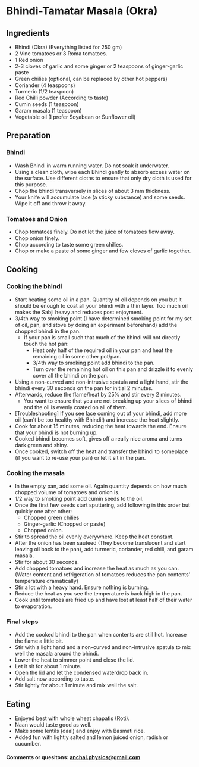 # Bhindi-Tamatar Masala (Okra)

## Ingredients
* Bhindi (Okra) (Everything listed for 250 gm)
* 2 Vine tomatoes or 3 Roma tomatoes.
* 1 Red onion
* 2-3 cloves of garlic and some ginger or 2 teaspoons of ginger-garlic paste
* Green chilies (optional, can be replaced by other hot peppers)
* Coriander (4 teaspoons)
* Turmeric (1/2 teaspoon)
* Red Chilli powder (According to taste)
* Cumin seeds (1 teaspoon)
* Garam masala (1 teaspoon)
* Vegetable oil (I prefer Soyabean or Sunflower oil)

## Preparation

### Bhindi
* Wash Bhindi in warm running water. Do not soak it underwater.
* Using a clean cloth, wipe each Bhindi gently to absorb excess water on the surface. Use different cloths to ensure that only dry cloth is used for this purpose.
* Chop the bhindi transversely in slices of about 3 mm thickness.
* Your knife will accumulate lace (a sticky substance) and some seeds. Wipe it off and throw it away.

### Tomatoes and Onion
* Chop tomatoes finely. Do not let the juice of tomatoes flow away.
* Chop onion finely.
* Chop according to taste some green chilies.
* Chop or make a paste of some ginger and few cloves of garlic together.

## Cooking

### Cooking the bhindi
* Start heating some oil in a pan. Quantity of oil depends on you but it should be enough to coat all your bhindi with a thin layer. Too much oil makes the Sabji heavy and reduces post enjoyment.
* 3/4th way to smoking point (I have determined smoking point for my set of oil, pan, and stove by doing an experiment beforehand) add the chopped bhindi in the pan.
  * If your pan is small such that much of the bhindi will not directly touch the hot pan:
    - Heat only half of the required oil in your pan and heat the remaining oil in some other pot/pan.
    - 3/4th way to smoking point add bhindi to the pan.
    - Turn over the remaining hot oil on this pan and drizzle it to evenly cover all the bhindi on the pan.
* Using a non-curved and non-intrusive spatula and a light hand, stir the bhindi every 30 seconds on the pan for initial 2 minutes.
* Afterwards, reduce the flame/heat by 25% and stir every 2 minutes.
  * You want to ensure that you are not breaking up your slices of bhindi and the oil is evenly coated on all of them.
* [Troubleshooting] If you see lace coming out of your bhindi, add more oil (can't be too healthy with Bhindi!) and increase the heat slightly.
* Cook for about 15 minutes, reducing the heat towards the end. Ensure that your bhindi is not burning up.
* Cooked bhindi becomes soft, gives off a really nice aroma and turns dark green and shiny.
* Once cooked, switch off the heat and transfer the bhindi to someplace (if you want to re-use your pan) or let it sit in the pan.

### Cooking the masala
* In the empty pan, add some oil. Again quantity depends on how much chopped volume of tomatoes and onion is.
* 1/2 way to smoking point add cumin seeds to the oil.
* Once the first few seeds start sputtering, add following in this order but quickly one after other:
  - Chopped green chilies
  - Ginger-garlic (Chopped or paste)
  - Chopped onion.
* Stir to spread the oil evenly everywhere. Keep the heat constant.
* After the onion has been sauteed (They become translucent and start leaving oil back to the pan), add turmeric, coriander, red chili, and garam masala.
* Stir for about 30 seconds.
* Add chopped tomatoes and increase the heat as much as you can. (Water content and refrigeration of tomatoes reduces the pan contents' temperature dramatically)
* Stir a lot with a heavy hand. Ensure nothing is burning.
* Reduce the heat as you see the temperature is back high in the pan.
* Cook until tomatoes are fried up and have lost at least half of their water to evaporation.

### Final steps
* Add the cooked bhindi to the pan when contents are still hot. Increase the flame a little bit.
* Stir with a light hand and a non-curved and non-intrusive spatula to mix well the masala around the bhindi.
* Lower the heat to simmer point and close the lid.
* Let it sit for about 1 minute.
* Open the lid and let the condensed waterdrop back in.
* Add salt now according to taste.
* Stir lightly for about 1 minute and mix well the salt.

## Eating
* Enjoyed best with whole wheat chapatis (Roti).
* Naan would taste good as well.
* Make some lentils (daal) and enjoy with Basmati rice.
* Added fun with lightly salted and lemon juiced onion, radish or cucumber.


#### Comments or quesitons: anchal.physics@gmail.com
